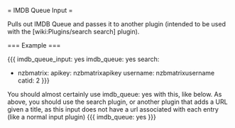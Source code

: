 = IMDB Queue Input =

Pulls out IMDB Queue and passes it to another plugin (intended to be used with the [wiki:Plugins/search search] plugin).

=== Example ===

{{{
imdb_queue_input: yes
imdb_queue: yes
search:
  - nzbmatrix:
      apikey: nzbmatrixapikey
      username: nzbmatrixusername
      catid: 2
}}}

You should almost certainly use imdb_queue: yes with this, like below. As above, you should use the search plugin, or another plugin that adds a URL given a title, as this input does not have a url associated with each entry (like a normal input plugin)
{{{
imdb_queue: yes
}}}